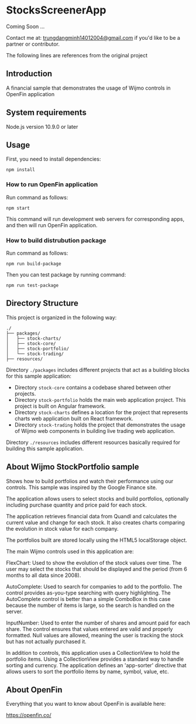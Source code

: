 # StocksScreenerApp
Coming Soon ... 

Contact me at: trungdangminh14012004@gmail.com if you'd like to be a partner or contributor.

The following lines are references from the original project

## Introduction

A financial sample that demonstrates the usage of Wijmo controls in OpenFin application

## System requirements

Node.js version 10.9.0 or later

## Usage

First, you need to install dependencies:

    npm install

### How to run OpenFin application

Run command as follows:

    npm start

This command will run development web servers for corresponding apps, and then will run OpenFin application.

### How to build distrubution package

Run command as follows:

    npm run build-package

Then you can test package by running command:

    npm run test-package

## Directory Structure

This project is organized in the following way:

```text
./
├── packages/
│   ├── stock-charts/
│   ├── stock-core/
│   ├── stock-portfolio/
│   └── stock-trading/
├── resources/
```

Directory `./packages` includes different projects that act as a building blocks for this sample application:
* Directory `stock-core` contains a codebase shared between other projects.
* Directory `stock-portfolio` holds the main web application project. This project is built on Angular framework.
* Directory `stock-charts` defines a location for the project that represents charts web application built on React framework.
* Directory `stock-trading` holds the project that demonstrates the usage of Wijmo web components in building live trading web application.

Directory `./resources` includes different resources basically required for building this sample application.

## About Wijmo StockPortfolio sample

Shows how to build portfolios and watch their performance using our controls. This sample was inspired by the Google Finance site.

The application allows users to select stocks and build portfolios, optionally including 
purchase quantity and price paid for each stock.

The application retrieves financial data from Quandl and calculates the current 
value and change for each stock. It also creates charts comparing the evolution in stock
value for each company.

The portfolios built are stored locally using the HTML5 localStorage object.

The main Wijmo controls used in this application are:

FlexChart: Used to show the evolution of the stock values over time. The user may select the
stocks that should be displayed and the period (from 6 months to all data since 2008).

AutoComplete: Used to search for companies to add to the portfolio. The control provides
as-you-type searching with query highlighting. The AutoComplete control is better than
a simple ComboBox in this case because the number of items is large, so the search is 
handled on the server.

InputNumber: Used to enter the number of shares and amount paid for each share. The 
control ensures that values entered are valid and properly formatted. Null values are
allowed, meaning the user is tracking the stock but has not actually purchased it.

In addition to controls, this application uses a CollectionView to hold the portfolio
items. Using a CollectionView provides a standard way to handle sorting and currency.
The application defines an 'app-sorter' directive that allows users to sort the 
portfolio items by name, symbol, value, etc.

## About OpenFin

Everything that you want to know about OpenFin is available here:

https://openfin.co/
